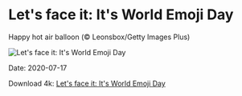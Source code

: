 # Let's face it: It's World Emoji Day

Happy hot air balloon (© Leonsbox/Getty Images Plus)

![Let's face it: It's World Emoji Day](https://bing.com/th?id=OHR.HappyBalloon_EN-US0225941022_UHD.jpg&rf=LaDigue_UHD.jpg&pid=hp&w=1024&h=576)

Date: 2020-07-17

Download 4k: [Let's face it: It's World Emoji Day](https://bing.com/th?id=OHR.HappyBalloon_EN-US0225941022_UHD.jpg&rf=LaDigue_UHD.jpg&pid=hp&w=3840&h=2160)

